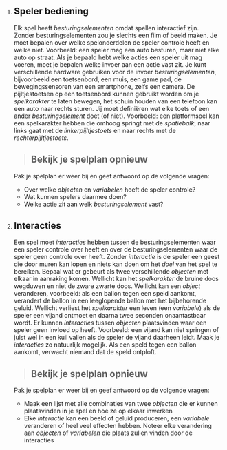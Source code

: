 1. ## Speler bediening
    Elk spel heeft *besturingselementen* omdat spellen interactief zijn. Zonder besturingselementen zou je slechts een film of beeld maken. Je moet bepalen over welke spelonderdelen de speler controle heeft en welke niet. Voorbeeld: een speler mag een auto besturen, maar niet elke auto op straat.
    Als je bepaald hebt welke acties een speler uit mag voeren, moet je bepalen welke invoer aan een actie vast zit. Je kunt verschillende hardware gebruiken voor de invoer *besturingselementen*, bijvoorbeeld een toetsenbord, een muis, een game pad, de bewegingssensoren van een smartphone, zelfs een camera.
    De pijltjestoetsen op een toetsenbord kunnen gebruikt worden om je *spelkarakter* te laten bewegen, het schuin houden van een telefoon kan een auto naar rechts sturen. Jij moet definiëren wat elke toets of een ander *besturingselement* doet (of niet).
    Voorbeeld: een platformspel kan een spelkarakter hebben die omhoog springt met de *spatiebalk*, naar links gaat met de *linkerpijltjestoets* en naar rechts met de *rechterpijltjestoets*.
    > ## Bekijk je spelplan opnieuw
    Pak je spelplan er weer bij en geef antwoord op de volgende vragen:
    * Over welke *objecten* en *variabelen* heeft de speler controle?
    * Wat kunnen spelers daarmee doen?
    * Welke actie zit aan welk *besturingselement* vast?

2. ## Interacties
    Een spel moet *interacties* hebben tussen de besturingselementen waar een speler controle over heeft en over de besturingselementen waar de speler geen controle over heeft. Zonder *interactie* is de speler een geest die door muren kan lopen en niets kan doen om het *doel* van het spel te bereiken.
    Bepaal wat er gebeurt als twee verschillende *objecten* met elkaar in aanraking komen. Wellicht kan het *spelkarakter* de bruine doos wegduwen en niet de zware zwarte doos. Wellicht kan een *object* veranderen, voorbeeld: als een ballon tegen een speld aankomt, verandert de ballon in een leeglopende ballon met het bijbehorende geluid. Wellicht verliest het *spelkarakter* een leven (een *variabele*) als de speler een vijand ontmoet en daarna twee seconden onaantastbaar wordt.
    Er kunnen *interacties* tussen *objecten* plaatsvinden waar een speler geen invloed op heeft. Voorbeeld: een vijand kan niet springen of juist wel in een kuil vallen als de speler de vijand daarheen leidt.
    Maak je *interacties* zo natuurlijk mogelijk. Als een speld tegen een ballon aankomt, verwacht niemand dat de speld ontploft.
    > ## Bekijk je spelplan opnieuw
    Pak je spelplan er weer bij en geef antwoord op de volgende vragen:
    * Maak een lijst met alle combinaties van twee *objecten* die er kunnen plaatsvinden in je spel en hoe ze op elkaar inwerken
    * Elke *interactie* kan een beeld of geluid produceren, een *variabele* veranderen of heel veel effecten hebben. Noteer elke verandering aan *objecten* of *variabelen* die plaats zullen vinden door de interacties
